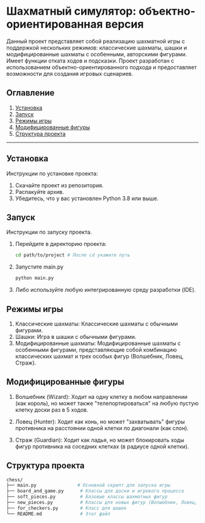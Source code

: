 # Шахматный симулятор: объектно-ориентированная версия

Данный проект представляет собой реализацию шахматной игры с поддержкой нескольких режимов: классические шахматы, шашки и модифицированные шахматы с особенными, авторскими фигурами. Имеет функции отката ходов и подсказки. Проект разработан с использованием объектно-ориентированного подхода и предоставляет возможности для создания игровых сценариев.

## Оглавление
1. [Установка](#установка)
2. [Запуск](#запуск)
3. [Режимы игры](#режимы-игры)
4. [Модифицированные фигуры](#модифицированные-фигуры)
5. [Структура проекта](#структура-проекта)

---

## Установка

Инструкции по установке проекта:
1. Скачайте проект из репозитория.
2. Распакуйте архив.
3. Убедитесь, что у вас установлен Python 3.8 или выше.

## Запуск

Инструкции по запуску проекта.
1. Перейдите в директорию проекта:
   ```bash  
   cd path/to/project # После cd укажите путь
2. Запустите main.py
   ```bash
   python main.py 
   
3. Либо используйте любую интегрированную среду разработки (IDE).

## Режимы игры
1. Классические шахматы: Классические шахматы с обычными фигурами.
2. Шашки: Игра в шашки с обычными фигурами.
3. Модифицированные шахматы: Модифицированные шахматы с особенными фигурами, представляющие собой комбинацию классических шахмат и трех особых фигур (Волшебник, Ловец, Страж).

## Модифицированные фигуры
1. Волшебник (Wizard):
   Ходит на одну клетку в любом направлении (как король), но может также "телепортироваться" на любую пустую клетку доски раз в 5 ходов.

2. Ловец (Hunter):
   Ходит как конь, но может "захватывать" фигуры противника на расстоянии одной клетки по диагонали (как слон).

3. Страж (Guardian):
   Ходит как ладья, но может блокировать ходы фигур противника на соседних клетках (в радиусе одной клетки).

## Структура проекта
```bash
chess/
├── main.py               # Основной скрипт для запуска игры
├── board_and_game.py      # Классы для доски и игрового процесса
├── soft_pieces.py         # Базовые классы шахматных фигур
├── new_pieces.py          # Классы для новых фигур (Волшебник, Ловец, Страж)
├── for_checkers.py        # Класс для шашек
└── README.md              # Этот файл
